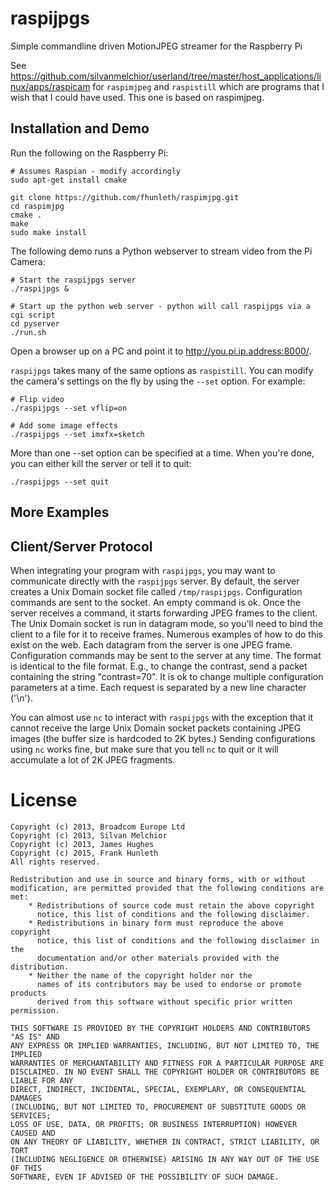 # raspijpgs

Simple commandline driven MotionJPEG streamer for the Raspberry Pi

See
https://github.com/silvanmelchior/userland/tree/master/host_applications/linux/apps/raspicam
for `raspimjpeg` and `raspistill` which are programs that I wish that I could have
used. This one is based on raspimjpeg.

## Installation and Demo

Run the following on the Raspberry Pi:

    # Assumes Raspian - modify accordingly
    sudo apt-get install cmake

    git clone https://github.com/fhunleth/raspimjpg.git
    cd raspimjpg
    cmake .
    make
    sudo make install

The following demo runs a Python webserver to stream video from the Pi Camera:

    # Start the raspijpgs server
    ./raspijpgs &

    # Start up the python web server - python will call raspijpgs via a cgi script
    cd pyserver
    ./run.sh

Open a browser up on a PC and point it to http://you.pi.ip.address:8000/.

`raspijpgs` takes many of the same options as `raspistill`. You can modify the camera's
settings on the fly by using the `--set` option. For example:

    # Flip video
    ./raspijpgs --set vflip=on

    # Add some image effects
    ./raspijpgs --set imxfx=sketch

More than one --set option can be specified at a time. When you're done, you can either
kill the server or tell it to quit:

    ./raspijpgs --set quit

## More Examples



## Client/Server Protocol

When integrating your program with `raspijpgs`, you may want
to communicate directly with the `raspijpgs` server. By default, the
server creates a Unix Domain socket file called `/tmp/raspijpgs`. Configuration
commands are sent to the socket. An empty command is ok. Once the
server receives a command, it starts forwarding JPEG frames to the
client. The Unix Domain socket is run in datagram mode, so you'll
need to bind the client to a file for it to receive frames. Numerous
examples of how to do this exist on the web. Each datagram from
the server is one JPEG frame. Configuration commands may be sent
to the server at any time. The format is identical to the file format.
E.g., to change the contrast, send a packet containing the string
"contrast=70". It is ok to change multiple configuration parameters
at a time. Each request is separated by a new line character ('\n').

You can almost use `nc` to interact with `raspijpgs` with the exception that it
cannot receive the large Unix Domain socket packets containing JPEG images (the buffer
size is hardcoded to 2K bytes.) Sending configurations using `nc` works
fine, but make sure that you tell `nc` to quit or it will accumulate a lot
of 2K JPEG fragments.

# License

```
Copyright (c) 2013, Broadcom Europe Ltd
Copyright (c) 2013, Silvan Melchior
Copyright (c) 2013, James Hughes
Copyright (c) 2015, Frank Hunleth
All rights reserved.

Redistribution and use in source and binary forms, with or without
modification, are permitted provided that the following conditions are met:
    * Redistributions of source code must retain the above copyright
      notice, this list of conditions and the following disclaimer.
    * Redistributions in binary form must reproduce the above copyright
      notice, this list of conditions and the following disclaimer in the
      documentation and/or other materials provided with the distribution.
    * Neither the name of the copyright holder nor the
      names of its contributors may be used to endorse or promote products
      derived from this software without specific prior written permission.

THIS SOFTWARE IS PROVIDED BY THE COPYRIGHT HOLDERS AND CONTRIBUTORS "AS IS" AND
ANY EXPRESS OR IMPLIED WARRANTIES, INCLUDING, BUT NOT LIMITED TO, THE IMPLIED
WARRANTIES OF MERCHANTABILITY AND FITNESS FOR A PARTICULAR PURPOSE ARE
DISCLAIMED. IN NO EVENT SHALL THE COPYRIGHT HOLDER OR CONTRIBUTORS BE LIABLE FOR ANY
DIRECT, INDIRECT, INCIDENTAL, SPECIAL, EXEMPLARY, OR CONSEQUENTIAL DAMAGES
(INCLUDING, BUT NOT LIMITED TO, PROCUREMENT OF SUBSTITUTE GOODS OR SERVICES;
LOSS OF USE, DATA, OR PROFITS; OR BUSINESS INTERRUPTION) HOWEVER CAUSED AND
ON ANY THEORY OF LIABILITY, WHETHER IN CONTRACT, STRICT LIABILITY, OR TORT
(INCLUDING NEGLIGENCE OR OTHERWISE) ARISING IN ANY WAY OUT OF THE USE OF THIS
SOFTWARE, EVEN IF ADVISED OF THE POSSIBILITY OF SUCH DAMAGE.
```
